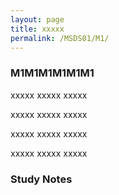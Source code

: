 ```yaml
---
layout: page
title: xxxxx
permalink: /MSDS01/M1/
---
```


<h3>M1M1M1M1M1M1</h3>

xxxxx xxxxx xxxxx

xxxxx xxxxx xxxxx

xxxxx xxxxx xxxxx

xxxxx xxxxx xxxxx

<h3>Study Notes</h3>
